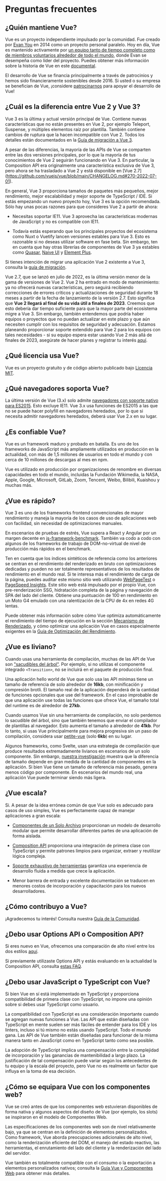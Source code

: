 # Preguntas frecuentes

## ¿Quién mantiene Vue?

Vue es un proyecto independiente impulsado por la comunidad. Fue creado por [Evan You](https://twitter.com/youyuxi) en 2014 como un proyecto personal paralelo. Hoy en día, Vue es mantenido activamente por [un equipo tanto de tiempo completo como de miembros voluntarios alrededor de todo el mundo](/about/team), donde Evan se desempeña como líder del proyecto. Puedes obtener más información sobre la historia de Vue en este [documental](https://www.youtube.com/watch?v=OrxmtDw4pVI).

El desarrollo de Vue se financia principalmente a través de patrocinios y hemos sido financieramente sostenibles desde 2016. Si usted o su empresa se benefician de Vue, ¡considere [patrocinarnos](/sponsor/) para apoyar el desarrollo de Vue!

## ¿Cuál es la diferencia entre Vue 2 y Vue 3?

Vue 3 es la última y actual versión principal de Vue. Contiene nuevas características que no están presentes en Vue 2, por ejemplo Teleport, Suspense, y múltiples elementos raíz por plantilla. También contiene cambios de ruptura que la hacen incompatible con Vue 2. Todos los detalles están documentados en la [Guía de migración a Vue 3](https://v3-migration.vuejs.org/).

A pesar de las diferencias, la mayoría de las APIs de Vue se comparten entre las dos versiones principales, por lo que la mayoría de tus conocimientos de Vue 2 seguirán funcionando en Vue 3. En particular, la Composition API era originalmente una característica exclusiva de Vue 3, pero ahora se ha trasladado a Vue 2 y está disponible en [Vue 2.7] (https://github.com/vuejs/vue/blob/main/CHANGELOG.md#270-2022-07-01).

En general, Vue 3 proporciona tamaños de paquetes más pequeños, mejor rendimiento, mejor escalabilidad y mejor soporte de TypeScript / IDE. Si estás empezando un nuevo proyecto hoy, Vue 3 es la opción recomendada. Sólo hay unas pocas razones para que consideres Vue 2 a partir de ahora:

- Necesitas soportar IE11. Vue 3 aprovecha las características modernas de JavaScript y no es compatible con IE11.

- Todavía estás esperando que los principales proyectos del ecosistema como Nuxt o Vuetify lancen versiones estables para Vue 3. Esto es razonable si no deseas utilizar software en fase beta. Sin embargo, ten en cuenta que hay otras librerías de componentes de Vue 3 ya estables como [Quasar](https://quasar.dev/), [Naive UI](https://www.naiveui.com/) y [Element Plus](https://element-plus.org/).

Si tienes intención de migrar una aplicación Vue 2 existente a Vue 3, consulta la [guía de migración](https://v3-migration.vuejs.org/).

Vue 2.7, que se lanzó en julio de 2022, es la última versión menor de la gama de versiones de Vue 2. Vue 2 ha entrado en modo de mantenimiento: ya no ofrecerá nuevas características, pero seguirá recibiendo correcciones de errores críticos y actualizaciones de seguridad durante 18 meses a partir de la fecha de lanzamiento de la versión 2.7. Esto significa que **Vue 2 llegará al final de su vida útil a finales de 2023**. Creemos que esto debería dar tiempo suficiente para que la mayor parte del ecosistema migre a Vue 3. Sin embargo, también entendemos que podría haber equipos o proyectos que no puedan actualizar en este plazo y que aún necesiten cumplir con los requisitos de seguridad y adecuación. Estamos planeando proporcionar soporte extendido para Vue 2 para los equipos con tales necesidades - si su equipo espera estar usando Vue 2 más allá de finales de 2023, asegúrate de hacer planes y registrar tu interés [aquí](https://airtable.com/shrj37Zf4ZIfrxFzh).

## ¿Qué licencia usa Vue?

Vue es un proyecto gratuito y de código abierto publicado bajo [Licencia MIT](https://opensource.org/licenses/MIT).

## ¿Qué navegadores soporta Vue?

La última versión de Vue (3.x) solo admite [navegadores con soporte nativo para ES2015](https://caniuse.com/es6). Esto excluye IE11. Vue 3.x usa funciones de ES2015 a las que no se puede hacer polyfill en navegadores heredados, por lo que si necesita admitir navegadores heredados, deberá usar Vue 2.x en su lugar.

## ¿Es confiable Vue?

Vue es un framework maduro y probado en batalla. Es uno de los frameworks de JavaScript más ampliamente utilizados en producción en la actualidad, con más de 1,5 millones de usuarios en todo el mundo y con cerca de 10 millones de descargas al mes en npm.

Vue es utilizado en producción por organizaciones de renombre en diversas capacidades en todo el mundo, incluidas la Fundación Wikimedia, la NASA, Apple, Google, Microsoft, GitLab, Zoom, Tencent, Weibo, Bilibili, Kuaishou y muchas más.

## ¿Vue es rápido?

Vue 3 es uno de los frameworks frontend convencionales de mayor rendimiento y maneja la mayoría de los casos de uso de aplicaciones web con facilidad, sin necesidad de optimizaciones manuales.

En escenarios de pruebas de estrés, Vue supera a React y Angular por un margen decente en [js-framework-benchmark](https://rawgit.com/krausest/js-framework-benchmark/master/webdriver-ts-results/table.html). También va codo a codo con algunos de los frameworks de trabajo de DOM-no-virtual de nivel de producción más rápidos en el benchmark.

Ten en cuenta que los índices sintéticos de referencia como los anteriores se centran en el rendimiento del renderizado en bruto con optimizaciones dedicadas y pueden no ser totalmente representativos de los resultados de rendimiento en el mundo real. Si te interesa más el rendimiento de carga de la página, puedes auditar este mismo sitio web utilizando [WebPageTest](https://www.webpagetest.org/lighthouse) o [PageSpeed Insights](https://pagespeed.web.dev/). Este sitio web está impulsado por el propio Vue, con pre-renderización SSG, hidratación completa de la página y navegación de SPA del lado del cliente. Obtiene una puntuación de 100 en rendimiento en un Moto G4 emulado con una ralentización de la CPU de 4x en redes 4G lentas.

Puede obtener más información sobre cómo Vue optimiza automáticamente el rendimiento del tiempo de ejecución en la sección [Mecanismo de Renderizado](/guide/extras/rendering-mechanism.html), y cómo optimizar una aplicación Vue en casos especialmente exigentes en la [Guía de Optimización del Rendimiento](/guide/best-practices/performance.html).

## ¿Vue es liviano?

Cuando usas una herramienta de compilación, muchas de las API de Vue son ["sacudibles del árbol"](https://developer.mozilla.org/en-US/docs/Glossary/Tree_shaking). Por ejemplo, si no utilizas el componente integrado `<Transition>`, no se incluirá en el paquete de producción final.

Una aplicación hello world de Vue que solo usa las API mínimas tiene un tamaño de referencia de solo alrededor de **16kb**, con minificación y compresión brotli. El tamaño real de la aplicación dependerá de la cantidad de funciones opcionales que use del framework. En el caso improbable de que una aplicación use todas las funciones que ofrece Vue, el tamaño total del runtime es de alrededor de **27kb**.

Cuando usamos Vue sin una herramienta de compilación, no solo perdemos lo sacudible del árbol, sino que también tenemos que enviar el compilador de plantillas al navegador. Esto aumenta el tamaño a alrededor de **41kb**. Por lo tanto, si usas Vue principalmente para mejora progresiva sin un paso de compilación, considera usar [petite-vue](https://github.com/vuejs/petite-vue) (solo **6kb**) en su lugar.

Algunos frameworks, como Svelte, usan una estrategia de compilación que produce resultados extremadamente livianos en escenarios de un solo componente. Sin embargo, [nuestra investigación](https://github.com/yyx990803/vue-svelte-size-analysis) muestra que la diferencia de tamaño depende en gran medida de la cantidad de componentes en la aplicación. Si bien Vue tiene un tamaño de referencia más pesado, genera menos código por componente. En escenarios del mundo real, una aplicación Vue puede terminar siendo más ligera.

## ¿Vue escala?

Si. A pesar de la idea errónea común de que Vue solo es adecuado para casos de uso simples, Vue es perfectamente capaz de manejar aplicaciones a gran escala:

- [Componentes de un Solo Archivo](/guide/scaling-up/sfc) proporcionan un modelo de desarrollo modular que permite desarrollar diferentes partes de una aplicación de forma aislada.

- [Composition API](/guide/reusability/composables) proporciona una integración de primera clase con TypeScript y permite patrones limpios para organizar, extraer y reutilizar lógica compleja.

- [Soporte exhaustivo de herramientas](/guide/scaling-up/tooling.html) garantiza una experiencia de desarrollo fluida a medida que crece la aplicación.

- Menor barrera de entrada y excelente documentación se traducen en menores costos de incorporación y capacitación para los nuevos desarrolladores.

## ¿Cómo contribuyo a Vue?

¡Agradecemos tu interés! Consulta nuestra [Guía de la Comunidad](/about/community-guide.html).

## ¿Debo usar Options API o Composition API?

Si eres nuevo en Vue, ofrecemos una comparación de alto nivel entre los dos estilos [aquí](/guide/introduction.html#what-to-choose).

Si previamente utilizaste Options API y estás evaluando en la actualidad la Composition API, consulta [estas FAQ](/guide/extras/composition-api-faq).

## ¿Debo usar JavaScript o TypeScript con Vue?

Si bien Vue en sí está implementado en TypeScript y proporciona compatibilidad de primera clase con TypeScript, no impone una opinión sobre si debes usar TypeScript como usuario.

La compatibilidad con TypeScript es una consideración importante cuando se agregan nuevas funciones a Vue. Las API que están diseñadas con TypeScript en mente suelen ser más fáciles de entender para los IDE y los linters, incluso si tú mismo no estás usando TypeScript. Todo el mundo gana. Las API de Vue también están diseñadas para funcionar de la misma manera tanto en JavaScript como en TypeScript tanto como sea posible.

La adopción de TypeScript implica una compensación entre la complejidad de incorporación y las ganancias de mantenibilidad a largo plazo. La justificación de tal compensación puede variar según los antecedentes de tu equipo y la escala del proyecto, pero Vue no es realmente un factor que influya en la toma de esa decisión.

## ¿Cómo se equipara Vue con los componentes web?

Vue se creó antes de que los componentes web estuvieran disponibles de forma nativa y algunos aspectos del diseño de Vue (por ejemplo, los slots) se inspiraron en el modelo de Componentes Web.

Las especificaciones de los componentes web son de nivel relativamente bajo, ya que se centran en la definición de elementos personalizados. Como framework, Vue aborda preocupaciones adicionales de alto nivel, como la renderización eficiente del DOM, el manejo del estado reactivo, las herramientas, el enrutamiento del lado del cliente y la renderización del lado del servidor.

Vue también es totalmente compatible con el consumo o la exportación a elementos personalizados nativos; consulta la [Guía Vue y Componentes Web](/guide/extras/web-components) para obtener más detalles.

<!-- ## TODO ¿Cómo se compara Vue con React? -->

<!-- ## TODO ¿Cómo se compara Vue con Angular? -->
